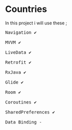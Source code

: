 # Countries
In this project i will use these ;
<pre>
Navigation ✔

MVVM ✔

LiveData ✔

Retrofit ✔

RxJava ✔

Glide ✔

Room ✔

Coroutines ✔

SharedPreferences ✔

Data Binding -
</pre>
